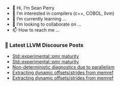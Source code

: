- 👋 Hi, I’m Sean Perry
- 👀 I’m interested in compilers (c++, COBOL, llvm)
- 🌱 I’m currently learning ...
- 💞️ I’m looking to collaborate on ...
- 📫 How to reach me ...

<!---
s66perry/s66perry is a ✨ special ✨ repository because its `README.md` (this file) appears on your GitHub profile.
You can click the Preview link to take a look at your changes.
--->
### 📕 Latest LLVM Discourse Posts

<!-- DISCOURSE-LLVM:START -->
- [Std::experimental::pmr maturity](https://discourse.llvm.org/t/std-pmr-maturity/62200?page=2#post_21)
- [Std::experimental::pmr maturity](https://discourse.llvm.org/t/std-pmr-maturity/62200#post_20)
- [Non-deterministic diagnostics due to parallelism](https://discourse.llvm.org/t/non-deterministic-diagnostics-due-to-parallelism/64389#post_8)
- [Extracting dynamic offsets/strides from memref](https://discourse.llvm.org/t/extracting-dynamic-offsets-strides-from-memref/64170#post_15)
- [Extracting dynamic offsets/strides from memref](https://discourse.llvm.org/t/extracting-dynamic-offsets-strides-from-memref/64170#post_14)
<!-- DISCOURSE-LLVM:END -->
